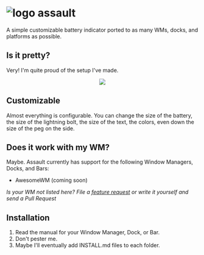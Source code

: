 # ![logo](http://nuckchorris.github.io/assault/logo.png) assault
A simple customizable battery indicator ported to as many WMs, docks, and
platforms as possible.

## Is it pretty?
Very! I'm quite proud of the setup I've made.

<p align="center">
	<img src="http://nuckchorris.github.io/assault/demo.png" />
</p>

## Customizable
Almost everything is configurable.  You can change the size of the battery, the
size of the lightning bolt, the size of the text, the colors, even down the size
of the peg on the side.

## Does it work with my WM?
Maybe.  Assault currently has support for the following Window Managers, Docks,
and Bars:
 * AwesomeWM (coming soon)

*Is your WM not listed here?  File a
[feature request](https://github.com/NuckChorris/assault/issues/new) or write it
yourself and send a Pull Request*

## Installation
1. Read the manual for your Window Manager, Dock, or Bar.
2. Don't pester me.
3. Maybe I'll eventually add INSTALL.md files to each folder.
